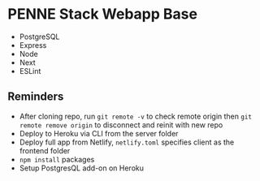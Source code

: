 # PENNE Stack Webapp Base

- PostgreSQL
- Express
- Node
- Next
- ESLint

## Reminders
- After cloning repo, run `git remote -v` to check remote origin then `git remote remove origin` to disconnect and reinit with new repo
- Deploy to Heroku via CLI from the server folder
- Deploy full app from Netlify, `netlify.toml` specifies client as the frontend folder
- `npm install` packages
- Setup PostgresQL add-on on Heroku